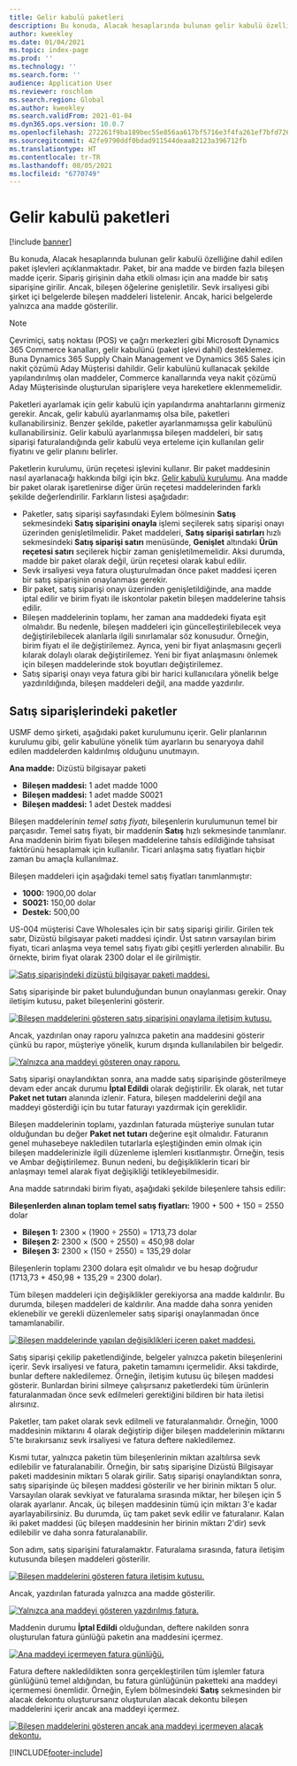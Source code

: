 ```yaml
---
title: Gelir kabulü paketleri
description: Bu konuda, Alacak hesaplarında bulunan gelir kabulü özelliğine dahil edilen paket işlevleri açıklanmaktadır. Paket, bir ana madde ve birden fazla bileşen madde içerir.
author: kweekley
ms.date: 01/04/2021
ms.topic: index-page
ms.prod: ''
ms.technology: ''
ms.search.form: ''
audience: Application User
ms.reviewer: roschlom
ms.search.region: Global
ms.author: kweekley
ms.search.validFrom: 2021-01-04
ms.dyn365.ops.version: 10.0.7
ms.openlocfilehash: 272261f9ba189bec55e856aa617bf5716e3f4fa261ef7bfd7269184a09a51a2b
ms.sourcegitcommit: 42fe9790ddf0bdad911544deaa82123a396712fb
ms.translationtype: HT
ms.contentlocale: tr-TR
ms.lasthandoff: 08/05/2021
ms.locfileid: "6770749"
---
```

# <a name="revenue-recognition-bundles"></a>Gelir kabulü paketleri

[!include [banner](../includes/banner.md)]

Bu konuda, Alacak hesaplarında bulunan gelir kabulü özelliğine dahil edilen paket işlevleri açıklanmaktadır. Paket, bir ana madde ve birden fazla bileşen madde içerir. Sipariş girişinin daha etkili olması için ana madde bir satış siparişine girilir. Ancak, bileşen öğelerine genişletilir. Sevk irsaliyesi gibi şirket içi belgelerde bileşen maddeleri listelenir. Ancak, harici belgelerde yalnızca ana madde gösterilir.

> [!NOTE]
> Çevrimiçi, satış noktası (POS) ve çağrı merkezleri gibi Microsoft Dynamics 365 Commerce kanalları, gelir kabulünü (paket işlevi dahil) desteklemez. Buna Dynamics 365 Supply Chain Management ve Dynamics 365 Sales için nakit çözümü Aday Müşterisi dahildir. Gelir kabulünü kullanacak şekilde yapılandırılmış olan maddeler, Commerce kanallarında veya nakit çözümü Aday Müşterisinde oluşturulan siparişlere veya hareketlere eklenmemelidir.

Paketleri ayarlamak için gelir kabulü için yapılandırma anahtarlarını girmeniz gerekir. Ancak, gelir kabulü ayarlanmamış olsa bile, paketleri kullanabilirsiniz. Benzer şekilde, paketler ayarlanmamışsa gelir kabulünü kullanabilirsiniz. Gelir kabulü ayarlanmışsa bileşen maddeleri, bir satış siparişi faturalandığında gelir kabulü veya erteleme için kullanılan gelir fiyatını ve gelir planını belirler.

Paketlerin kurulumu, ürün reçetesi işlevini kullanır. Bir paket maddesinin nasıl ayarlanacağı hakkında bilgi için bkz. [Gelir kabulü kurulumu](revenue-recognition-setup.md). Ana madde bir paket olarak işaretlenirse diğer ürün reçetesi maddelerinden farklı şekilde değerlendirilir. Farkların listesi aşağıdadır:

- Paketler, satış siparişi sayfasındaki Eylem bölmesinin **Satış** sekmesindeki **Satış siparişini onayla** işlemi seçilerek satış siparişi onayı üzerinden genişletilmelidir. Paket maddeleri, **Satış siparişi satırları** hızlı sekmesindeki **Satış siparişi satırı** menüsünde, **Genişlet** altındaki **Ürün reçetesi satırı** seçilerek hiçbir zaman genişletilmemelidir. Aksi durumda, madde bir paket olarak değil, ürün reçetesi olarak kabul edilir.
- Sevk irsaliyesi veya fatura oluşturulmadan önce paket maddesi içeren bir satış siparişinin onaylanması gerekir.
- Bir paket, satış siparişi onayı üzerinden genişletildiğinde, ana madde iptal edilir ve birim fiyatı ile iskontolar paketin bileşen maddelerine tahsis edilir.
- Bileşen maddelerinin toplamı, her zaman ana maddedeki fiyata eşit olmalıdır. Bu nedenle, bileşen maddeleri için güncelleştirilebilecek veya değiştirilebilecek alanlarla ilgili sınırlamalar söz konusudur. Örneğin, birim fiyatı el ile değiştirilemez. Ayrıca, yeni bir fiyat anlaşmasını geçerli kılarak dolaylı olarak değiştirilemez. Yeni bir fiyat anlaşmasını önlemek için bileşen maddelerinde stok boyutları değiştirilemez.
- Satış siparişi onayı veya fatura gibi bir harici kullanıcılara yönelik belge yazdırıldığında, bileşen maddeleri değil, ana madde yazdırılır.

## <a name="bundles-on-sales-orders"></a>Satış siparişlerindeki paketler

USMF demo şirketi, aşağıdaki paket kurulumunu içerir. Gelir planlarının kurulumu gibi, gelir kabulüne yönelik tüm ayarların bu senaryoya dahil edilen maddelerden kaldırılmış olduğunu unutmayın.

**Ana madde:** Dizüstü bilgisayar paketi

- **Bileşen maddesi:** 1 adet madde 1000
- **Bileşen maddesi:** 1 adet madde S0021
- **Bileşen maddesi:** 1 adet Destek maddesi

Bileşen maddelerinin *temel satış fiyatı*, bileşenlerin kurulumunun temel bir parçasıdır. Temel satış fiyatı, bir maddenin **Satış** hızlı sekmesinde tanımlanır. Ana maddenin birim fiyatı bileşen maddelerine tahsis edildiğinde tahsisat faktörünü hesaplamak için kullanılır. Ticari anlaşma satış fiyatları hiçbir zaman bu amaçla kullanılmaz.

Bileşen maddeleri için aşağıdaki temel satış fiyatları tanımlanmıştır:

- **1000:** 1900,00 dolar
- **S0021:** 150,00 dolar
- **Destek:** 500,00

US-004 müşterisi Cave Wholesales için bir satış siparişi girilir. Girilen tek satır, Dizüstü bilgisayar paketi maddesi içindir. Üst satırın varsayılan birim fiyatı, ticari anlaşma veya temel satış fiyatı gibi çeşitli yerlerden alınabilir. Bu örnekte, birim fiyat olarak 2300 dolar el ile girilmiştir.

[![Satış siparişindeki dizüstü bilgisayar paketi maddesi.](./media/bundle-01.png)](./media/bundle-01.png)

Satış siparişinde bir paket bulunduğundan bunun onaylanması gerekir. Onay iletişim kutusu, paket bileşenlerini gösterir.

[![Bileşen maddelerini gösteren satış siparişini onaylama iletişim kutusu.](./media/bundle-02.png)](./media/bundle-02.png)

Ancak, yazdırılan onay raporu yalnızca paketin ana maddesini gösterir çünkü bu rapor, müşteriye yönelik, kurum dışında kullanılabilen bir belgedir.

[![Yalnızca ana maddeyi gösteren onay raporu.](./media/bundle-03.png)](./media/bundle-03.png)

Satış siparişi onaylandıktan sonra, ana madde satış siparişinde gösterilmeye devam eder ancak durumu **İptal Edildi** olarak değiştirilir. Ek olarak, net tutar **Paket net tutarı** alanında izlenir. Fatura, bileşen maddelerini değil ana maddeyi gösterdiği için bu tutar faturayı yazdırmak için gereklidir.

Bileşen maddelerinin toplamı, yazdırılan faturada müşteriye sunulan tutar olduğundan bu değer **Paket net tutarı** değerine eşit olmalıdır. Faturanın genel muhasebeye nakledilen tutarlarla eşleştiğinden emin olmak için bileşen maddelerinizle ilgili düzenleme işlemleri kısıtlanmıştır. Örneğin, tesis ve Ambar değiştirilemez. Bunun nedeni, bu değişikliklerin ticari bir anlaşmayı temel alarak fiyat değişikliği tetikleyebilmesidir.

Ana madde satırındaki birim fiyatı, aşağıdaki şekilde bileşenlere tahsis edilir:

**Bileşenlerden alınan toplam temel satış fiyatları:** 1900 + 500 + 150 = 2550 dolar

- **Bileşen 1:** 2300 × (1900 ÷ 2550) = 1713,73 dolar
- **Bileşen 2:** 2300 × (500 ÷ 2550) = 450,98 dolar
- **Bileşen 3:** 2300 × (150 ÷ 2550) = 135,29 dolar

Bileşenlerin toplamı 2300 dolara eşit olmalıdır ve bu hesap doğrudur (1713,73 + 450,98 + 135,29 = 2300 dolar).

Tüm bileşen maddeleri için değişiklikler gerekiyorsa ana madde kaldırılır. Bu durumda, bileşen maddeleri de kaldırılır. Ana madde daha sonra yeniden eklenebilir ve gerekli düzenlemeler satış siparişi onaylanmadan önce tamamlanabilir.

[![Bileşen maddelerinde yapılan değişiklikleri içeren paket maddesi.](./media/bundle-04.png)](./media/bundle-04.png)

Satış siparişi çekilip paketlendiğinde, belgeler yalnızca paketin bileşenlerini içerir. Sevk irsaliyesi ve fatura, paketin tamamını içermelidir. Aksi takdirde, bunlar deftere nakledilemez. Örneğin, iletişim kutusu üç bileşen maddesi gösterir. Bunlardan birini silmeye çalışırsanız paketlerdeki tüm ürünlerin faturalanmadan önce sevk edilmeleri gerektiğini bildiren bir hata iletisi alırsınız.

Paketler, tam paket olarak sevk edilmeli ve faturalanmalıdır. Örneğin, 1000 maddesinin miktarını 4 olarak değiştirip diğer bileşen maddelerinin miktarını 5'te bırakırsanız sevk irsaliyesi ve fatura deftere nakledilemez.

Kısmi tutar, yalnızca paketin tüm bileşenlerinin miktarı azaltılırsa sevk edilebilir ve faturalanabilir. Örneğin, bir satış siparişine Dizüstü Bilgisayar paketi maddesinin miktarı 5 olarak girilir. Satış siparişi onaylandıktan sonra, satış siparişinde üç bileşen maddesi gösterilir ve her birinin miktarı 5 olur. Varsayılan olarak sevkiyat ve faturalama sırasında miktar, her bileşen için 5 olarak ayarlanır. Ancak, üç bileşen maddesinin tümü için miktarı 3'e kadar ayarlayabilirsiniz. Bu durumda, üç tam paket sevk edilir ve faturalanır. Kalan iki paket maddesi (üç bileşen maddesinin her birinin miktarı 2'dir) sevk edilebilir ve daha sonra faturalanabilir.

Son adım, satış siparişini faturalamaktır. Faturalama sırasında, fatura iletişim kutusunda bileşen maddeleri gösterilir.

[![Bileşen maddelerini gösteren fatura iletişim kutusu.](./media/bundle-06.png)](./media/bundle-06.png)

Ancak, yazdırılan faturada yalnızca ana madde gösterilir.
 
[![Yalnızca ana maddeyi gösteren yazdırılmış fatura.](./media/bundle-07.png)](./media/bundle-07.png)

Maddenin durumu **İptal Edildi** olduğundan, deftere nakilden sonra oluşturulan fatura günlüğü paketin ana maddesini içermez.

[![Ana maddeyi içermeyen fatura günlüğü.](./media/bundle-08.png)](./media/bundle-08.png)

Fatura deftere nakledildikten sonra gerçekleştirilen tüm işlemler fatura günlüğünü temel aldığından, bu fatura günlüğünün paketteki ana maddeyi içermemesi önemlidir. Örneğin, Eylem bölmesindeki **Satış** sekmesinden bir alacak dekontu oluşturursanız oluşturulan alacak dekontu bileşen maddelerini içerir ancak ana maddeyi içermez.

[![Bileşen maddelerini gösteren ancak ana maddeyi içermeyen alacak dekontu.](./media/bundle-09.png)](./media/bundle-09.png)


[!INCLUDE[footer-include](../../includes/footer-banner.md)]